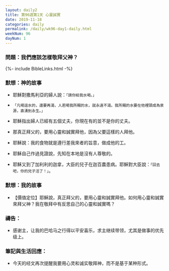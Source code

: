 ```yaml
---
layout: daily2
title: 第96週第1天 心靈誠實
date: 2019-11-18
categories: daily
permalink: /daily/wk96-day1-daily.html
weekNum: 96
dayNum: 1
---
```


### 問題：我們應該怎樣敬拜父神？

{%- include BibleLinks.html -%}

### 默想：神的故事
+	耶穌對撒馬利亞的婦人說：`「請你給我水喝。」`

+	`「凡喝這水的，還要再渴，人若喝我所賜的水，就永遠不渴。我所賜的水要在他裡頭成為泉源，直湧到永生。」`

+	耶穌指出婦人已經有五個丈夫，你現在有的並不是你的丈夫。

+	那真正拜父的，要用心靈和誠實拜他，因為父要這樣的人拜他。

+	耶穌說：我的食物就是遵行差我來者的旨意，做成他的工。

+	耶穌自己作過見證說，先知在本地是沒有人尊敬的。

+	耶穌又到了加利利的迦拿，大臣的兒子在迦百農患病。耶穌對大臣說：`「回去吧，你的兒子活了！」`。


### 默想：我的故事
+ 【價值定位】耶穌說，真正拜父的，要用心靈和誠實拜他。如何用心靈和誠實來拜父神？我在敬拜中有反思自己的心靈和誠實嗎？


### 禱告：

+ 感谢主，让我的巴哈马之行得以平安喜乐，求主继续带领，尤其是做事的优先级上。 

### 筆記與生活回應：

+  今天的经文再次提醒我要用心灵和诚实敬拜神，而不是基于某种形式。
